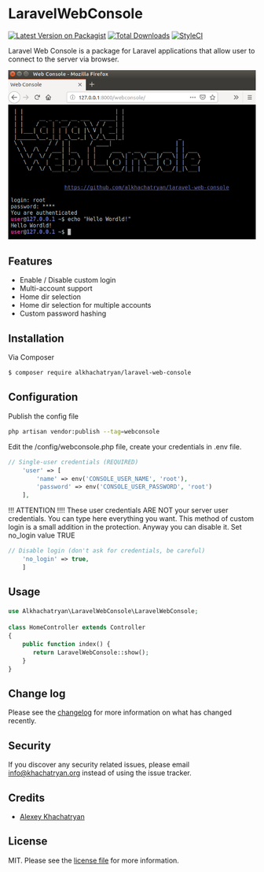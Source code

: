 # LaravelWebConsole

[![Latest Version on Packagist][ico-version]][link-packagist]
[![Total Downloads][ico-downloads]][link-downloads]
[![StyleCI][ico-styleci]][link-styleci]

Laravel Web Console is a package for Laravel applications that allow user to connect to the server via browser. 

![Screenshot](screenshot.png)

## Features
* Enable / Disable custom login
* Multi-account support
* Home dir selection
* Home dir selection for multiple accounts
* Custom password hashing



## Installation

Via Composer

``` bash
$ composer require alkhachatryan/laravel-web-console
```

## Configuration

Publish the config file

```bash
php artisan vendor:publish --tag=webconsole
```

Edit the /config/webconsole.php file, create your credentials in .env file.

```php
// Single-user credentials (REQUIRED)
    'user' => [
        'name' => env('CONSOLE_USER_NAME', 'root'),
        'password' => env('CONSOLE_USER_PASSWORD', 'root')
    ],
```

!!! ATTENTION !!!!
These user credentials ARE NOT your server user credentials.
You can type here everything you want.
This method of custom login is a small addition in the protection.
Anyway you can disable it. Set no_login value TRUE

```php
// Disable login (don't ask for credentials, be careful)
    'no_login' => true,
    ]
```

## Usage
```php
use Alkhachatryan\LaravelWebConsole\LaravelWebConsole;

class HomeController extends Controller
{
    public function index() {
       return LaravelWebConsole::show();
    }
}
```

## Change log

Please see the [changelog](changelog.md) for more information on what has changed recently.


## Security

If you discover any security related issues, please email info@khachatryan.org instead of using the issue tracker.

## Credits

- [Alexey Khachatryan][link-author]

## License

MIT. Please see the [license file](license.md) for more information.

[ico-version]: https://img.shields.io/packagist/v/alkhachatryan/laravel-web-console.svg?style=flat-square
[ico-downloads]: https://img.shields.io/packagist/dt/alkhachatryan/laravel-web-console.svg?style=flat-square
[ico-travis]: https://img.shields.io/travis/alkhachatryan/laravel-web-console/master.svg?style=flat-square
[ico-styleci]: https://styleci.io/repos/12345678/shield

[link-packagist]: https://packagist.org/packages/alkhachatryan/laravel-web-console
[link-downloads]: https://packagist.org/packages/alkhachatryan/laravel-web-console
[link-travis]: https://travis-ci.org/alkhachatryan/laravel-web-console
[link-styleci]: https://styleci.io/repos/12345678
[link-author]: https://github.com/alkhachatryan
[link-contributors]: ../../contributors]

